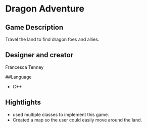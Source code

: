 
# Dragon Adventure  
## Game Description
Travel the land to find dragon foes and allies.  

## Designer and creator 
Francesca Tenney <br/>

##Language 
+ C++ 

## Hightlights 
+ used multiple classes to implement this game. 
+ Created a map so the user could easily move around the land. 
